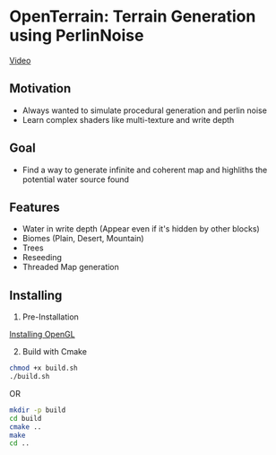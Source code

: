 # OpenTerrain: Terrain Generation using PerlinNoise

[Video](./docs/video.mp4)

## Motivation

- Always wanted to simulate procedural generation and perlin noise
- Learn complex shaders like multi-texture and write depth

## Goal

- Find a way to generate infinite and coherent map and highliths the potential water source found

## Features

- Water in write depth (Appear even if it's hidden by other blocks)
- Biomes (Plain, Desert, Mountain)
- Trees
- Reseeding
- Threaded Map generation

## Installing

1. Pre-Installation

[Installing OpenGL](https://www.geeksforgeeks.org/getting-started-with-opengl/)

2. Build with Cmake
```bash
chmod +x build.sh
./build.sh
```
OR
```bash
mkdir -p build
cd build
cmake ..
make
cd ..
```